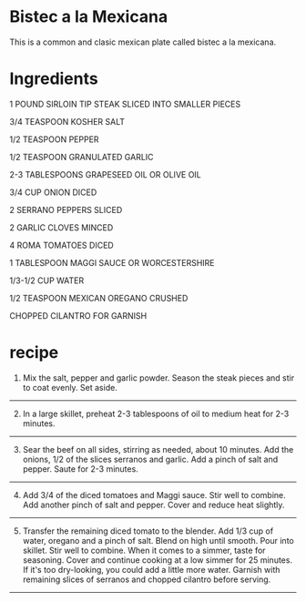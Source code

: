 # Bistec a la Mexicana

This is a common and clasic mexican plate called bistec a la mexicana.

# Ingredients

1       POUND SIRLOIN TIP STEAK SLICED INTO SMALLER PIECES

3/4     TEASPOON KOSHER SALT

1/2     TEASPOON PEPPER

1/2     TEASPOON GRANULATED GARLIC

2-3     TABLESPOONS GRAPESEED OIL OR OLIVE OIL

3/4     CUP ONION DICED

2       SERRANO PEPPERS SLICED

2       GARLIC CLOVES MINCED

4       ROMA TOMATOES DICED

1       TABLESPOON MAGGI SAUCE OR WORCESTERSHIRE

1/3-1/2     CUP WATER

1/2     TEASPOON MEXICAN OREGANO CRUSHED

CHOPPED CILANTRO FOR GARNISH


# recipe

1. Mix the salt, pepper and garlic powder. Season the steak pieces and stir to coat evenly. Set aside.
------------------------------------------------------------------------
2. In a large skillet, preheat 2-3 tablespoons of oil to medium heat for 2-3 minutes.
------------------------------------------------------------------------
3. Sear the beef on all sides, stirring as needed, about 10 minutes. Add the onions, 1/2 of the slices serranos and garlic. Add a pinch of salt and pepper. Saute for 2-3 minutes.
------------------------------------------------------------------------
4. Add 3/4 of the diced tomatoes and Maggi sauce. Stir well to combine. Add another pinch of salt and pepper. Cover and reduce heat slightly.
------------------------------------------------------------------------
5. Transfer the remaining diced tomato to the blender. Add 1/3 cup of water, oregano and a pinch of salt. Blend on high until smooth. Pour into skillet. Stir well to combine. When it comes to a simmer, taste for seasoning. Cover and continue cooking at a low simmer for 25 minutes. If it's too dry-looking, you could add a little more water. Garnish with remaining slices of serranos and chopped cilantro before serving.
------------------------------------------------------------------------